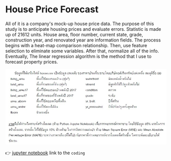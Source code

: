 
# House Price Forecast

All of it is a company's mock-up house price data. The purpose of this study is to anticipate housing prices and evaluate errors. Statistic is made up of 21612 units. House area, floor number, current state, grade, construction year, and renovated year are information fields. The process begins with a heat-map comparison relationship. Then, use feature selection to eliminate some variables. After that, normalize all of the info. Eventually, The linear regression algorithm is the method that I use to forecast property prices.

![image](pictures/question.JPG)

👉 [jupyter notebook](https://github.com/tan-koo/House-Price-Forecast/blob/master/jupyter/house.ipynb) link to the ```coding```